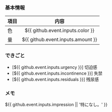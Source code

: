 ### 基本情報
| 項目 | 内容 |
| --- | :---: |
| 色 | ${{ github.event.inputs.color }} |
| 量 | ${{ github.event.inputs.amount }} |

### できごと
* [${{ github.event.inputs.urgency }}] 切迫感
* [${{ github.event.inputs.incontinence }}] 失禁
* [${{ github.event.inputs.residuals }}] 残尿感

### メモ
${{ github.event.inputs.impression || '特になし。' }}
